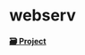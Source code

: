 # webserv

#### [🗃 Project](https://github.com/orgs/webserv-80000coding-jiphyeonjeon/projects/1/views/1)